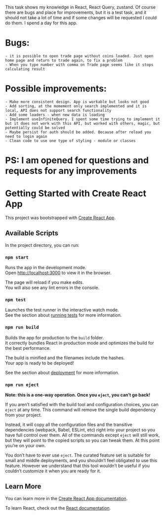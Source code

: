 This task shows my knowledge in React, React Query, zustand.
Of course there are bugs and place for improvements, but it is a test task,
and it should not take a lot of time and if some changes will be requested I could do them. I spend a day for this app.

# Bugs:
    - it is possible to open trade page without coins loaded. Just open home page and return to trade again, to fix a problem
    - When you type number with comma on Trade page seems like it stops calculating result

# Possible improvements:
    - Make more consistent design. App is workable but looks not good
    - Add sorting, at the momement only search implemented and it is local, API does not support search functionality
    - Add some loaders - when new data is loading
    - Implement useInfiniteQuery. I spent some time trying to implement it but it does not work with this API, but worked with others, magic, but potentially could be solved
    - Maybe persist for auth should be added. Because after reload you need to login again
    - Clean code to use one type of styling - module or classes

# PS: I am opened for questions and requests for any improvements


# Getting Started with Create React App

This project was bootstrapped with [Create React App](https://github.com/facebook/create-react-app).

## Available Scripts

In the project directory, you can run:

### `npm start`

Runs the app in the development mode.\
Open [http://localhost:3000](http://localhost:3000) to view it in the browser.

The page will reload if you make edits.\
You will also see any lint errors in the console.

### `npm test`

Launches the test runner in the interactive watch mode.\
See the section about [running tests](https://facebook.github.io/create-react-app/docs/running-tests) for more information.

### `npm run build`

Builds the app for production to the `build` folder.\
It correctly bundles React in production mode and optimizes the build for the best performance.

The build is minified and the filenames include the hashes.\
Your app is ready to be deployed!

See the section about [deployment](https://facebook.github.io/create-react-app/docs/deployment) for more information.

### `npm run eject`

**Note: this is a one-way operation. Once you `eject`, you can’t go back!**

If you aren’t satisfied with the build tool and configuration choices, you can `eject` at any time. This command will remove the single build dependency from your project.

Instead, it will copy all the configuration files and the transitive dependencies (webpack, Babel, ESLint, etc) right into your project so you have full control over them. All of the commands except `eject` will still work, but they will point to the copied scripts so you can tweak them. At this point you’re on your own.

You don’t have to ever use `eject`. The curated feature set is suitable for small and middle deployments, and you shouldn’t feel obligated to use this feature. However we understand that this tool wouldn’t be useful if you couldn’t customize it when you are ready for it.

## Learn More

You can learn more in the [Create React App documentation](https://facebook.github.io/create-react-app/docs/getting-started).

To learn React, check out the [React documentation](https://reactjs.org/).
